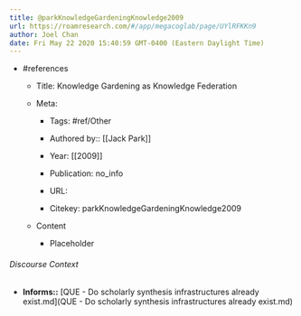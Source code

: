 ```yaml
---
title: @parkKnowledgeGardeningKnowledge2009
url: https://roamresearch.com/#/app/megacoglab/page/UYlRFKKn9
author: Joel Chan
date: Fri May 22 2020 15:40:59 GMT-0400 (Eastern Daylight Time)
---
```


- #references

    - Title: Knowledge Gardening as Knowledge Federation

    - Meta:

        - Tags: #ref/Other

        - Authored by::  [[Jack Park]]

        - Year: [[2009]]

        - Publication: no_info

        - URL:

        - Citekey: parkKnowledgeGardeningKnowledge2009

    - Content

        - Placeholder

###### Discourse Context

- **Informs::** [QUE - Do scholarly synthesis infrastructures already exist.md](QUE - Do scholarly synthesis infrastructures already exist.md)
